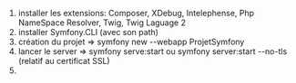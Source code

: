 1. installer les extensions: Composer, XDebug, Intelephense, Php NameSpace Resolver, Twig, Twig Laguage 2
2. installer Symfony.CLI (avec son path)
3. création du projet => symfony new --webapp ProjetSymfony
4. lancer le server => symfony serve:start ou symfony server:start --no-tls (relatif au certificat SSL)
5. 